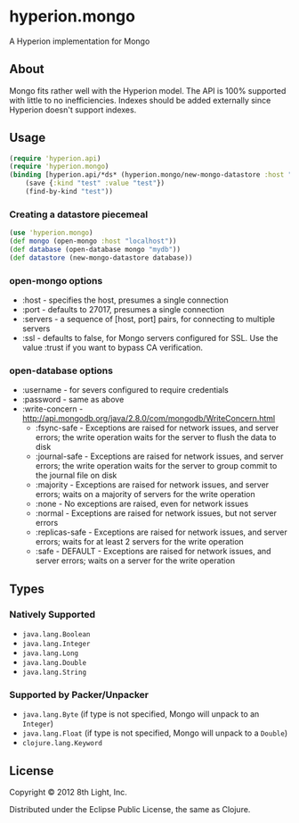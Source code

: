 hyperion.mongo
============

A Hyperion implementation for Mongo

## About

Mongo fits rather well with the Hyperion model.  The API is 100% supported with little to no inefficiencies.
Indexes should be added externally since Hyperion doesn't support indexes.

## Usage

```clojure
(require 'hyperion.api)
(require 'hyperion.mongo)
(binding [hyperion.api/*ds* (hyperion.mongo/new-mongo-datastore :host "localhost" :port 27017 :database "mydb")]
    (save {:kind "test" :value "test"})
    (find-by-kind "test"))
```

### Creating a datastore piecemeal

```clojure
(use 'hyperion.mongo)
(def mongo (open-mongo :host "localhost"))
(def database (open-database mongo "mydb"))
(def datastore (new-mongo-datastore database))
```

### open-mongo options

 * :host - specifies the host, presumes a single connection
 * :port - defaults to 27017, presumes a single connection
 * :servers - a sequence of [host, port] pairs, for connecting to multiple servers
 * :ssl - defaults to false, for Mongo servers configured for SSL.  Use the value :trust if you want to bypass CA verification.


### open-database options

 * :username - for severs configured to require credentials
 * :password - same as above
 * :write-concern - http://api.mongodb.org/java/2.8.0/com/mongodb/WriteConcern.html
    * :fsync-safe - Exceptions are raised for network issues, and server errors; the write operation waits for the server to flush the data to disk
    * :journal-safe - Exceptions are raised for network issues, and server errors; the write operation waits for the server to group commit to the journal file on disk
    * :majority - Exceptions are raised for network issues, and server errors; waits on a majority of servers for the write operation
    * :none - No exceptions are raised, even for network issues
    * :normal - Exceptions are raised for network issues, but not server errors
    * :replicas-safe - Exceptions are raised for network issues, and server errors; waits for at least 2 servers for the write operation
    * :safe - DEFAULT - Exceptions are raised for network issues, and server errors; waits on a server for the write operation

## Types

### Natively Supported

* `java.lang.Boolean`
* `java.lang.Integer`
* `java.lang.Long`
* `java.lang.Double`
* `java.lang.String`

### Supported by Packer/Unpacker

* `java.lang.Byte` (if type is not specified, Mongo will unpack to an `Integer`)
* `java.lang.Float` (if type is not specified, Mongo will unpack to a `Double`)
* `clojure.lang.Keyword`

## License

Copyright © 2012 8th Light, Inc.

Distributed under the Eclipse Public License, the same as Clojure.

